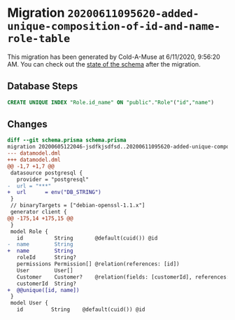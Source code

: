 # Migration `20200611095620-added-unique-composition-of-id-and-name-role-table`

This migration has been generated by Cold-A-Muse at 6/11/2020, 9:56:20 AM.
You can check out the [state of the schema](./schema.prisma) after the migration.

## Database Steps

```sql
CREATE UNIQUE INDEX "Role.id_name" ON "public"."Role"("id","name")
```

## Changes

```diff
diff --git schema.prisma schema.prisma
migration 20200605122046-jsdfkjsdfsd..20200611095620-added-unique-composition-of-id-and-name-role-table
--- datamodel.dml
+++ datamodel.dml
@@ -1,7 +1,7 @@
 datasource postgresql {
   provider = "postgresql"
-  url = "***"
+  url      = env("DB_STRING")
 }
 // binaryTargets = ["debian-openssl-1.1.x"]
 generator client {
@@ -175,14 +175,15 @@
 }
 model Role {
   id          String       @default(cuid()) @id
-  name        String
+  name        String       
   roleId      String?
   permissions Permission[] @relation(references: [id])
   User        User[]
   Customer    Customer?    @relation(fields: [customerId], references: [id])
   customerId  String?
+  @@unique([id, name])
 }
 model User {
   id         String    @default(cuid()) @id
```


